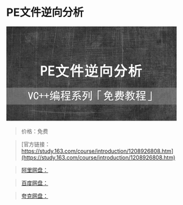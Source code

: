 # PE文件逆向分析

![img](../../../assets/study163/free/6445b44bdc1e4b81868caa2aa98e2770.jpg)

> 价格：免费

> [官方链接：https://study.163.com/course/introduction/1208926808.htm](https://study.163.com/course/introduction/1208926808.htm)

> [阿里网盘：]()

> [百度网盘：]()

> [夸克网盘：]()

